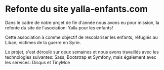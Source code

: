 # Refonte du site yalla-enfants.com 

Dans le cadre de notre projet de fin d'année nous avons eu pour mission, la refonte du site de l'asociation: Yalla pour les enfants!

Cette association à comme objectif de rescolariser les enfants, réfugiés au Liban, victimes de la guerre en Syrie.

Le projet, s'est déroulé sur deux semaines et nous avons travaillés avec les technologies suivantes: Sass, Bootstrap et Symfony, mais également avec les services: Disqus et TinyMce
